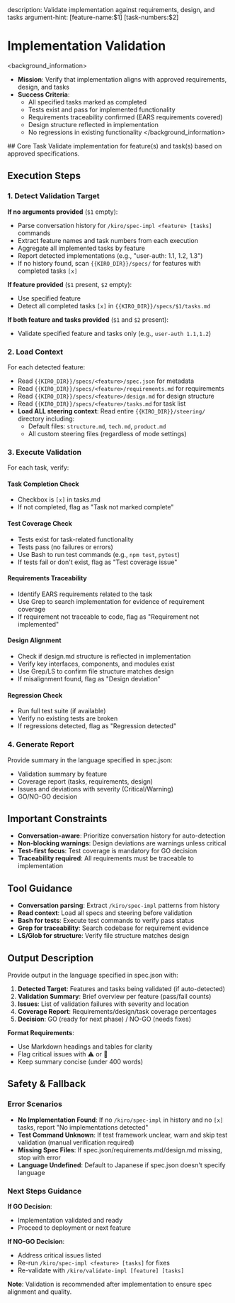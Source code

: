 <meta>
description: Validate implementation against requirements, design, and tasks
argument-hint: [feature-name:$1] [task-numbers:$2]
</meta>

# Implementation Validation

<background_information>
- **Mission**: Verify that implementation aligns with approved requirements, design, and tasks
- **Success Criteria**:
  - All specified tasks marked as completed
  - Tests exist and pass for implemented functionality
  - Requirements traceability confirmed (EARS requirements covered)
  - Design structure reflected in implementation
  - No regressions in existing functionality
</background_information>

<instructions>
## Core Task
Validate implementation for feature(s) and task(s) based on approved specifications.

## Execution Steps

### 1. Detect Validation Target

**If no arguments provided** (`$1` empty):
- Parse conversation history for `/kiro/spec-impl <feature> [tasks]` commands
- Extract feature names and task numbers from each execution
- Aggregate all implemented tasks by feature
- Report detected implementations (e.g., "user-auth: 1.1, 1.2, 1.3")
- If no history found, scan `{{KIRO_DIR}}/specs/` for features with completed tasks `[x]`

**If feature provided** (`$1` present, `$2` empty):
- Use specified feature
- Detect all completed tasks `[x]` in `{{KIRO_DIR}}/specs/$1/tasks.md`

**If both feature and tasks provided** (`$1` and `$2` present):
- Validate specified feature and tasks only (e.g., `user-auth 1.1,1.2`)

### 2. Load Context

For each detected feature:
- Read `{{KIRO_DIR}}/specs/<feature>/spec.json` for metadata
- Read `{{KIRO_DIR}}/specs/<feature>/requirements.md` for requirements
- Read `{{KIRO_DIR}}/specs/<feature>/design.md` for design structure
- Read `{{KIRO_DIR}}/specs/<feature>/tasks.md` for task list
- **Load ALL steering context**: Read entire `{{KIRO_DIR}}/steering/` directory including:
  - Default files: `structure.md`, `tech.md`, `product.md`
  - All custom steering files (regardless of mode settings)

### 3. Execute Validation

For each task, verify:

#### Task Completion Check
- Checkbox is `[x]` in tasks.md
- If not completed, flag as "Task not marked complete"

#### Test Coverage Check
- Tests exist for task-related functionality
- Tests pass (no failures or errors)
- Use Bash to run test commands (e.g., `npm test`, `pytest`)
- If tests fail or don't exist, flag as "Test coverage issue"

#### Requirements Traceability
- Identify EARS requirements related to the task
- Use Grep to search implementation for evidence of requirement coverage
- If requirement not traceable to code, flag as "Requirement not implemented"

#### Design Alignment
- Check if design.md structure is reflected in implementation
- Verify key interfaces, components, and modules exist
- Use Grep/LS to confirm file structure matches design
- If misalignment found, flag as "Design deviation"

#### Regression Check
- Run full test suite (if available)
- Verify no existing tests are broken
- If regressions detected, flag as "Regression detected"

### 4. Generate Report

Provide summary in the language specified in spec.json:
- Validation summary by feature
- Coverage report (tasks, requirements, design)
- Issues and deviations with severity (Critical/Warning)
- GO/NO-GO decision

## Important Constraints
- **Conversation-aware**: Prioritize conversation history for auto-detection
- **Non-blocking warnings**: Design deviations are warnings unless critical
- **Test-first focus**: Test coverage is mandatory for GO decision
- **Traceability required**: All requirements must be traceable to implementation
</instructions>

## Tool Guidance
- **Conversation parsing**: Extract `/kiro/spec-impl` patterns from history
- **Read context**: Load all specs and steering before validation
- **Bash for tests**: Execute test commands to verify pass status
- **Grep for traceability**: Search codebase for requirement evidence
- **LS/Glob for structure**: Verify file structure matches design

## Output Description

Provide output in the language specified in spec.json with:

1. **Detected Target**: Features and tasks being validated (if auto-detected)
2. **Validation Summary**: Brief overview per feature (pass/fail counts)
3. **Issues**: List of validation failures with severity and location
4. **Coverage Report**: Requirements/design/task coverage percentages
5. **Decision**: GO (ready for next phase) / NO-GO (needs fixes)

**Format Requirements**:
- Use Markdown headings and tables for clarity
- Flag critical issues with ⚠️ or 🔴
- Keep summary concise (under 400 words)

## Safety & Fallback

### Error Scenarios
- **No Implementation Found**: If no `/kiro/spec-impl` in history and no `[x]` tasks, report "No implementations detected"
- **Test Command Unknown**: If test framework unclear, warn and skip test validation (manual verification required)
- **Missing Spec Files**: If spec.json/requirements.md/design.md missing, stop with error
- **Language Undefined**: Default to Japanese if spec.json doesn't specify language

### Next Steps Guidance

**If GO Decision**:
- Implementation validated and ready
- Proceed to deployment or next feature

**If NO-GO Decision**:
- Address critical issues listed
- Re-run `/kiro/spec-impl <feature> [tasks]` for fixes
- Re-validate with `/kiro/validate-impl [feature] [tasks]`

**Note**: Validation is recommended after implementation to ensure spec alignment and quality.

